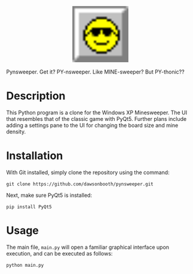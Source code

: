 <div align="center">
<img src="images/smiley_cool.png" width="150" height="150" />
</div>

Pynsweeper. Get it? PY-nsweeper. Like MINE-sweeper? But PY-thonic??

# Description

This Python program is a clone for the Windows XP Minesweeper. The UI that resembles that of the classic game with PyQt5. Further plans include adding a settings pane to the UI for changing the board size and mine density.

# Installation

With Git installed, simply clone the repository using the command:

```
git clone https://github.com/dawsonbooth/pynsweeper.git
```

Next, make sure PyQt5 is installed:

```
pip install PyQt5
```

# Usage

The main file, `main.py` will open a familiar graphical interface upon execution, and can be executed as follows:

```
python main.py
```
